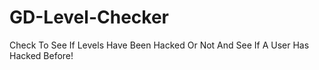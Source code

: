 # GD-Level-Checker
Check To See If Levels Have Been Hacked Or Not And See If A User Has Hacked Before!
